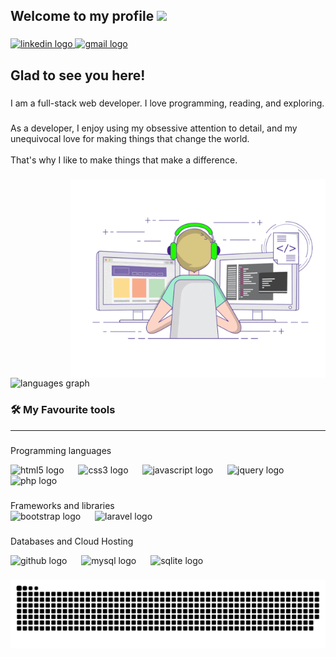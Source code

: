 <h2 align="left">Welcome to my profile <img src="https://media.giphy.com/media/hvRJCLFzcasrR4ia7z/giphy.gif" width="25px"></h2>

###

<div align="left">
  <a href="www.linkedin.com/in/jobayershikder535" target="_blank">
    <img src="https://raw.githubusercontent.com/maurodesouza/profile-readme-generator/master/src/assets/icons/social/linkedin/default.svg" width="52" height="40" alt="linkedin logo"  />
  </a>
  <a href="mailto:your-email@mdjobayer.h53@gmail.com" target="_blank">
    <img src="https://raw.githubusercontent.com/maurodesouza/profile-readme-generator/master/src/assets/icons/social/gmail/default.svg" width="52" height="40" alt="gmail logo"  />
  </a>
</div>



###

## Glad to see you here!

<!-- <h3 align="left" style="border-bottom: 1px solid ##30363db3;">Glad to see you here!</h3> -->


###

 <p align="left">I am a full-stack web developer. I love programming, reading, and exploring.</p>

###

<p align="left">As a developer, I enjoy using my obsessive attention to detail, and my unequivocal love for making things that change the world.<br><br>That's why I like to make things that make a difference.</p>

###
<img align="right" alt="GIF" src="https://github.com/Jobayer53/Jobayer53/blob/main/coding.gif?raw=true" width="408" height="318" />
<div align="left">
  <img src="https://github-readme-stats.vercel.app/api/top-langs?username=Jobayer53&locale=en&hide_title=false&layout=compact&card_width=320&langs_count=6&theme=dracula&hide_border=false&order=2" height="155" alt="languages graph"  />
</div>

###
 ### 🛠️ My Favourite tools
 ---

###

<p align="left">Programming languages</p>
<div align="left">
  <img src="https://cdn.jsdelivr.net/gh/devicons/devicon/icons/html5/html5-plain-wordmark.svg" height="32" alt="html5 logo"  />
  <img width="15" />
  <img src="https://cdn.jsdelivr.net/gh/devicons/devicon/icons/css3/css3-plain-wordmark.svg" height="32" alt="css3 logo"  />
  <img width="15" />
  <img src="https://cdn.jsdelivr.net/gh/devicons/devicon/icons/javascript/javascript-original.svg" height="32" alt="javascript logo"  />
  <img width="15" />
  <img src="https://skillicons.dev/icons?i=jquery" height="32" alt="jquery logo"  />
  <img width="15" />
  <img src="https://skillicons.dev/icons?i=php" height="32" alt="php logo"  />
</div>

###

<p align="left" style="margin-bottom: 0;">Frameworks and libraries</p>



<div align="left"style="margin-top: 0;" >
  <img src="https://cdn.jsdelivr.net/gh/devicons/devicon/icons/bootstrap/bootstrap-original.svg" height="32" alt="bootstrap logo"  />
  <img width="15" />
  <img src="https://cdn.simpleicons.org/laravel/FF2D20" height="32" alt="laravel logo"  />
</div>

###

<p align="left">Databases and Cloud Hosting</p>



<div align="left">
  <img src="https://skillicons.dev/icons?i=github" height="32" alt="github logo"  />
  <img width="15" />
  <img src="https://img.shields.io/badge/MySQL-4479A1?logo=mysql&logoColor=white&style=for-the-badge" height="32" alt="mysql logo"  />
  <img width="15" />
  <img src="https://img.shields.io/badge/SQLite-003B57?logo=sqlite&logoColor=white&style=for-the-badge" height="32" alt="sqlite logo"  />
</div>

###


<img src="https://raw.githubusercontent.com/Jobayer53/Jobayer53/output/snake.svg" alt="Snake animation" />

###

<!-- <div align="left">
  <img src="https://cdn.jsdelivr.net/gh/devicons/devicon/icons/html5/html5-original.svg" height="40" alt="html5 logo"  />
  <img width="12" />
  <img src="https://cdn.jsdelivr.net/gh/devicons/devicon/icons/css3/css3-original.svg" height="40" alt="css3 logo"  />
  <img width="12" />
  <img src="https://cdn.jsdelivr.net/gh/devicons/devicon/icons/bootstrap/bootstrap-original.svg" height="40" alt="bootstrap logo"  />
  <img width="12" />
  <img src="https://cdn.jsdelivr.net/gh/devicons/devicon/icons/javascript/javascript-original.svg" height="40" alt="javascript logo"  />
  <img width="12" />
  <img src="https://cdn.simpleicons.org/jquery/0769AD" height="40" alt="jquery logo"  />
  <img width="12" />
  <img src="https://skillicons.dev/icons?i=php" height="40" alt="php logo"  />
  <img width="12" />
  <img src="https://skillicons.dev/icons?i=laravel" height="40" alt="laravel logo"  />
  <img width="12" />
  <img src="https://cdn.jsdelivr.net/gh/devicons/devicon/icons/mysql/mysql-original.svg" height="40" alt="mysql logo"  />
</div>

### -->


###












